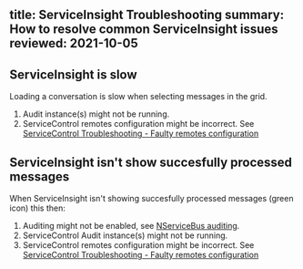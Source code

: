title: ServiceInsight Troubleshooting
summary: How to resolve common ServiceInsight issues
reviewed: 2021-10-05
---

## ServiceInsight is slow

Loading a conversation is slow when selecting messages in the grid.

1. Audit instance(s) might not be running.
2. ServiceControl remotes configuration might be incorrect. See [ServiceControl Troubleshooting - Faulty remotes configuration](/servicecontrol/troubleshooting.md#faulty-remotes-configuration)

## ServiceInsight isn't show succesfully processed messages

When ServiceInsight isn't showing succesfully processed messages (green icon) this then:

1. Auditing might not be enabled, see [NServiceBus auditing](/nservicebus/operations/auditing.md).
2. ServiceControl Audit instance(s) might not be running.
3. ServiceControl remotes configuration might be incorrect. See [ServiceControl Troubleshooting - Faulty remotes configuration](/servicecontrol/troubleshooting.md#faulty-remotes-configuration)
